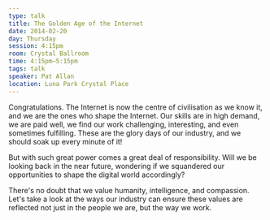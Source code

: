 ```yaml
---
type: talk
title: The Golden Age of the Internet
date: 2014-02-20
day: Thursday
session: 4:15pm
room: Crystal Ballroom
time: 4:15pm–5:15pm
tags: talk
speaker: Pat Allan
location: Luna Park Crystal Place
---
```


Congratulations. The Internet is now the centre of civilisation as we know it, and we are the ones who shape the Internet. Our skills are in high demand, we are paid well, we find our work challenging, interesting, and even sometimes fulfilling. These are the glory days of our industry, and we should soak up every minute of it!

But with such great power comes a great deal of responsibility. Will we be looking back in the near future, wondering if we squandered our opportunities to shape the digital world accordingly?

There's no doubt that we value humanity, intelligence, and compassion. Let's take a look at the ways our industry can ensure these values are reflected not just in the people we are, but the way we work.
